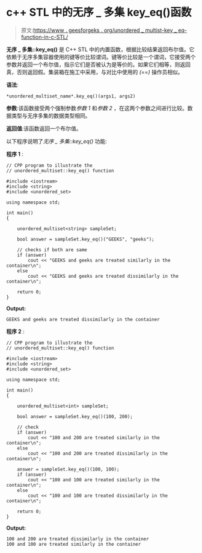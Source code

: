# c++ STL 中的无序 _ 多集 key_eq()函数

> 原文:[https://www . geesforgeks . org/unordered _ multist-key _ eq-function-in-c-STL/](https://www.geeksforgeeks.org/unordered_multiset-key_eq-function-in-c-stl/)

**无序 _ 多集::key_eq()** 是 C++ STL 中的内置函数，根据比较结果返回布尔值。它依赖于无序多集容器使用的键等价比较谓词。键等价比较是一个谓词，它接受两个参数并返回一个布尔值，指示它们是否被认为是等价的。如果它们相等，则返回真，否则返回假。集装箱在施工中采用，与对比中使用的 *(==)* 操作员相似。

**语法**:

```
*unordered_multiset_name*.key_eq()(args1, args2)
```

**参数**:该函数接受两个强制参数*参数 1* 和*参数 2* ，在这两个参数之间进行比较。数据类型与无序多集的数据类型相同。

**返回值**:该函数返回一个布尔值。

以下程序说明了*无序 _ 多集::key_eq()* 功能:

**程序 1** :

```
// CPP program to illustrate the
// unordered_multiset::key_eq() function

#include <iostream>
#include <string>
#include <unordered_set>

using namespace std;

int main()
{

    unordered_multiset<string> sampleSet;

    bool answer = sampleSet.key_eq()("GEEKS", "geeks");

    // checks if both are same
    if (answer)
        cout << "GEEKS and geeks are treated similarly in the container\n";
    else
        cout << "GEEKS and geeks are treated dissimilarly in the container\n";

    return 0;
}
```

**Output:**

```
GEEKS and geeks are treated dissimilarly in the container

```

**程序 2** :

```
// CPP program to illustrate the
// unordered_multiset::key_eq() function

#include <iostream>
#include <string>
#include <unordered_set>

using namespace std;

int main()
{

    unordered_multiset<int> sampleSet;

    bool answer = sampleSet.key_eq()(100, 200);

    // check
    if (answer)
        cout << "100 and 200 are treated similarly in the container\n";
    else
        cout << "100 and 200 are treated dissimilarly in the container\n";

    answer = sampleSet.key_eq()(100, 100);
    if (answer)
        cout << "100 and 100 are treated similarly in the container\n";
    else
        cout << "100 and 100 are treated dissimilarly in the container\n";

    return 0;
}
```

**Output:**

```
100 and 200 are treated dissimilarly in the container
100 and 100 are treated similarly in the container

```